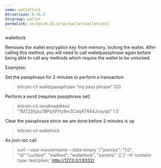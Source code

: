 ```yaml
---
name: walletlock
btcversion: 0.16.3
btcgroup: wallet
permalink: en/doc/0.16.3/rpc/wallet/walletlock/
---
```


walletlock

Removes the wallet encryption key from memory, locking the wallet.
After calling this method, you will need to call walletpassphrase again
before being able to call any methods which require the wallet to be unlocked.

Examples:

Set the passphrase for 2 minutes to perform a transaction
> bitcoin-cli walletpassphrase "my pass phrase" 120

Perform a send (requires passphrase set)
> bitcoin-cli sendtoaddress "1M72Sfpbz1BPpXFHz9m3CdqATR44Jvaydd" 1.0

Clear the passphrase since we are done before 2 minutes is up
> bitcoin-cli walletlock 

As json rpc call
> curl --user myusername --data-binary '{"jsonrpc": "1.0", "id":"curltest", "method": "walletlock", "params": [] }' -H 'content-type: text/plain;' http://127.0.0.1:8332/


